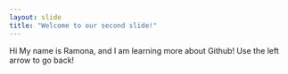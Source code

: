 ```yaml
---
layout: slide
title: "Welcome to our second slide!"
---
```

Hi My name is Ramona, and I am learning more about Github! 
Use the left arrow to go back!
